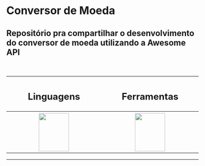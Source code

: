 # Conversor de Moeda

<p> <h2> Repositório pra compartilhar o desenvolvimento do conversor de moeda utilizando a Awesome API</h2> </p> <br>

<table align="center">
  <tr>
    <th width=300> <h2> Linguagens </h2> </th>
    <th width=300> <h2> Ferramentas </h2> </th>
  </tr>
  <tr>
    <th width=300>
        <img src="https://cdn.jsdelivr.net/gh/devicons/devicon/icons/python/python-original.svg" width=79, height=100 />   
    </th>
    <th width=300>
      <img src="https://cdn.jsdelivr.net/gh/devicons/devicon/icons/vscode/vscode-original.svg" width=79, height=100/>    
    </th>
  </tr>

</table>

<hr>
